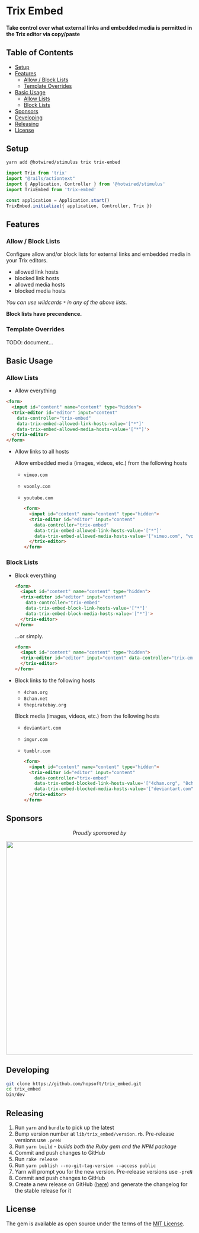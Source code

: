 # Trix Embed

#### Take control over what external links and embedded media is permitted in the Trix editor via copy/paste

<!-- Tocer[start]: Auto-generated, don't remove. -->

## Table of Contents

  - [Setup](#setup)
  - [Features](#features)
    - [Allow / Block Lists](#allow--block-lists)
    - [Template Overrides](#template-overrides)
  - [Basic Usage](#basic-usage)
    - [Allow Lists](#allow-lists)
    - [Block Lists](#block-lists)
  - [Sponsors](#sponsors)
  - [Developing](#developing)
  - [Releasing](#releasing)
  - [License](#license)

<!-- Tocer[finish]: Auto-generated, don't remove. -->

## Setup

```sh
yarn add @hotwired/stimulus trix trix-embed
```

```js
import Trix from 'trix'
import "@rails/actiontext"
import { Application, Controller } from '@hotwired/stimulus'
import TrixEmbed from 'trix-embed'

const application = Application.start()
TrixEmbed.initialize({ application, Controller, Trix })
```

## Features

### Allow / Block Lists

Configure allow and/or block lists for external links and embedded media in your Trix editors.

- allowed link hosts
- blocked link hosts
- allowed media hosts
- blocked media hosts

_You can use wildcards `*` in any of the above lists._

__Block lists have precendence.__

### Template Overrides

TODO: document...

## Basic Usage

### Allow Lists

- Allow everything

```html
<form>
  <input id="content" name="content" type="hidden">
  <trix-editor id="editor" input="content"
    data-controller="trix-embed"
    data-trix-embed-allowed-link-hosts-value='["*"]'
    data-trix-embed-allowed-media-hosts-value='["*"]'>
  </trix-editor>
</form>
```

- Allow links to all hosts

  Allow embedded media (images, videos, etc.) from the following hosts

  - `vimeo.com`
  - `voomly.com`
  - `youtube.com`

    ```html
    <form>
      <input id="content" name="content" type="hidden">
      <trix-editor id="editor" input="content"
        data-controller="trix-embed"
        data-trix-embed-allowed-link-hosts-value='["*"]'
        data-trix-embed-allowed-media-hosts-value='["vimeo.com", "voomly.com", "youtube.com"]'>
      </trix-editor>
    </form>
    ```

### Block Lists

- Block everything

    ```html
    <form>
      <input id="content" name="content" type="hidden">
      <trix-editor id="editor" input="content"
        data-controller="trix-embed"
        data-trix-embed-block-link-hosts-value='["*"]'
        data-trix-embed-block-media-hosts-value='["*"]'>
      </trix-editor>
    </form>
    ```

  ...or simply.

    ```html
    <form>
      <input id="content" name="content" type="hidden">
      <trix-editor id="editor" input="content" data-controller="trix-embed">
      </trix-editor>
    </form>
    ```

- Block links to the following hosts

  - `4chan.org`
  - `8chan.net`
  - `thepiratebay.org`

  Block media (images, videos, etc.) from the following hosts

  - `deviantart.com`
  - `imgur.com`
  - `tumblr.com`

    ```html
    <form>
      <input id="content" name="content" type="hidden">
      <trix-editor id="editor" input="content"
        data-controller="trix-embed"
        data-trix-embed-blocked-link-hosts-value='["4chan.org", "8chan.net", "thepiratebay.org"]'
        data-trix-embed-blocked-media-hosts-value='["deviantart.com", "imgur.com", "tumblr.com"]'>
      </trix-editor>
    </form>
    ```

## Sponsors

<p align="center">
  <em>Proudly sponsored by</em>
</p>
<p align="center">
  <a href="https://www.clickfunnels.com?utm_source=hopsoft&utm_medium=open-source&utm_campaign=trix_embed">
    <img src="https://images.clickfunnel.com/uploads/digital_asset/file/176632/clickfunnels-dark-logo.svg" width="575" />
  </a>
</p>

## Developing

```sh
git clone https://github.com/hopsoft/trix_embed.git
cd trix_embed
bin/dev
```

## Releasing

1. Run `yarn` and `bundle` to pick up the latest
1. Bump version number at `lib/trix_embed/version.rb`. Pre-release versions use `.preN`
1. Run `yarn build` - *builds both the Ruby gem and the NPM package*
1. Commit and push changes to GitHub
1. Run `rake release`
1. Run `yarn publish --no-git-tag-version --access public`
1. Yarn will prompt you for the new version. Pre-release versions use `-preN`
1. Commit and push changes to GitHub
1. Create a new release on GitHub ([here](https://github.com/hopsoft/trix_embed/releases)) and generate the changelog for the stable release for it

## License

The gem is available as open source under the terms of the [MIT License](https://opensource.org/licenses/MIT).
